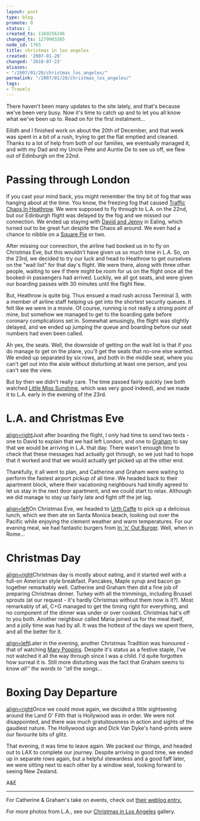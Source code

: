 ```yaml
---
layout: post
type: blog
promote: 0
status: 1
created_ts: 1169256246
changed_ts: 1279903365
node_id: 1765
title: christmas in los angeles
created: '2007-01-20'
changed: '2010-07-23'
aliases:
- "/2007/01/20/christmas_los_angeles/"
permalink: "/2007/01/20/christmas_los_angeles/"
tags:
- Travels
---
```

There haven't been many updates to the site lately, and that's because we've been very busy.  Now it's time to catch up and to let you all know what we've been up to.  Read on for the first instalment...
<!--break-->
Eilidh and I finished work on about the 20th of December, and that week was spent in a bit of a rush, trying to get the flat emptied and cleaned.  Thanks to a lot of help from both of our families, we eventually managed it, and with my Dad and my Uncle Pete and Auntie De to see us off, we flew out of Edinburgh on the 22nd.

#  Passing through London

If you cast your mind back, you might remember the tiny bit of fog that was hanging about at the time.  You know, the freezing fog that caused [Traffic Chaos In Heathrow](http://news.bbc.co.uk/1/hi/uk/6202349.stm).  We were supposed to fly through to L.A. on the 22nd, but our Edinburgh flight was delayed by the fog and we missed our connection.  We ended up staying with [David and Jenny](http://www.daveandjen.co.uk) in Ealing, which turned out to be great fun despite the Chaos all around.  We even had a chance to nibble on a [Square Pie](http://www.squarepie.com/) or two.

After missing our connection, the airline had booked us in to fly on Christmas Eve, but this wouldn't have given us so much time in L.A. So, on the 23rd, we decided to try our luck and head to Heathrow to get ourselves on the "wait list" for that day's flight.  We were there, along with three other people, waiting to see if there might be room for us on the flight once all the booked-in passengers had arrived.  Luckily, we all got seats, and were given our boarding passes with 30 minutes until the flight flew.

But, Heathrow is quite big.  Thus ensued a mad rush across Terminal 3, with a member of airline staff helping us get into the shortest security queues. It felt like we were in a movie. Of course, running is not really a strong point of mine, but somehow we managed to get to the boarding gate before coronary complications set in. Somewhat amusingly, the flight was slightly delayed, and we ended up jumping the queue and boarding before our seat numbers had even been called.

Ah yes, the seats.  Well, the downside of getting on the wait list is that if you do manage to get on the plane, you'll get the seats that no-one else wanted.  We ended up separated by six rows, and both in the middle seat, where you can't get out into the aisle without disturbing at least one person, and you can't see the view.

But by then we didn't really care.  The time passed fairly quickly (we both watched [Little Miss Sunshine](http://www.imdb.com/title/tt0449059/), which was very good indeed), and we made it to L.A. early in the evening of the 23rd.

#  L.A. and Christmas Eve
[align=right](image:1707)Just after boarding the flight, I only had time to send two texts - one to David to explain that we had left London, and one to [Graham](http://www.grahamdavies.net/) to say that we would be arriving in L.A. that day.  There wasn't enough time to check that these messages had actually got through, so we just had to hope that it worked and that we would actually get picked up at the other end.

Thankfully, it all went to plan, and Catherine and Graham were waiting to perform the fastest airport pickup of all time.  We headed back to their apartment block, where their vacationing neighbours had kindly agreed to let us stay in the next door apartment, and we could start to relax. Although we did manage to stay up fairly late and fight off the jet lag.

[align=left](image:1711)On Christmas Eve, we headed to [Urth Caffe](http://www.urthcaffe.com/) to pick up a delicious lunch, which we then ate on Santa Monica beach, looking out over the Pacific while enjoying the clement weather and warm temperatures. For our evening meal, we had fantastic burgers from [In 'n' Out Burger](http://www.in-n-out.com/).  Well, when in Rome...

#  Christmas Day

[align=right](image:1715)Christmas day is mostly about eating, and it started well with a full-on American style breakfast.  Pancakes, Maple syrup and bacon go together remarkably well.  Catherine and Graham then did a fine job of preparing Christmas dinner.  Turkey with all the trimmings, including Brussel sprouts (at our request - it's hardly Christmas without them now is it?).  Most remarkably of all, C+G managed to get the timing right for everything, and no component of the dinner was under or over cooked.  Christmas hat's off to you both.  Another neighbour called Maria joined us for the meal itself, and a jolly time was had by all.  It was the hottest of the days we spent there, and all the better for it.

[align=left](image:1717)Later in the evening, another Christmas Tradition was honoured - that of watching [Mary Poppins](http://www.imdb.com/title/tt0058331/).  Despite it's status as a festive staple, I've not watched it all the way through since I was a child.  I'd quite forgotten how surreal it is.  Still more disturbing was the fact that Graham seems to know _all'' the words to ''all_ the songs...

#  Boxing Day Departure

[align=right](image:1719)Once we could move again, we decided a little sightseeing around the Land O' Filth that is Hollywood was in order.  We were not disappointed, and there was much gratuitousness in action and sights of the gaudiest nature.  The Hollywood sign and Dick Van Dyke's hand-prints were our favourite bits of glitz.

That evening, it was time to leave again.  We packed our things, and headed out to LAX to complete our journey.  Despite arriving in good time, we ended up in separate rows again, but a helpful stewardess and a good faff later, we were sitting next to each other by a window seat, looking forward to seeing New Zealand.

A&E

----
For Catherine & Graham's take on events, check out [their weblog entry.](http://www.grahamdavies.net/node/975)

For more photos from L.A., see our [Christmas in Los Angeles](http://anjackson.net/ibgallery/148) gallery.
